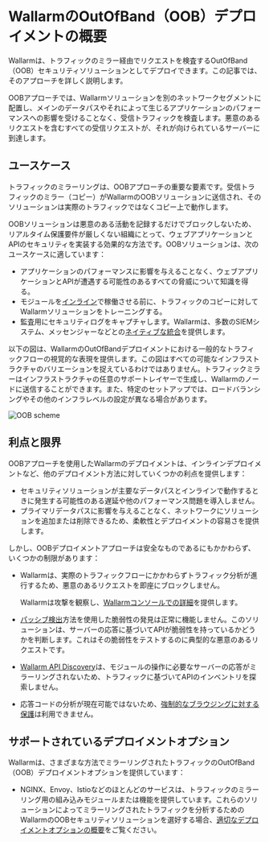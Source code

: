 # WallarmのOutOfBand（OOB）デプロイメントの概要

Wallarmは、トラフィックのミラー経由でリクエストを検査するOutOfBand（OOB）セキュリティソリューションとしてデプロイできます。この記事では、そのアプローチを詳しく説明します。

OOBアプローチでは、Wallarmソリューションを別のネットワークセグメントに配置し、メインのデータパスやそれによって生じるアプリケーションのパフォーマンスへの影響を受けることなく、受信トラフィックを検査します。悪意のあるリクエストを含むすべての受信リクエストが、それが向けられているサーバーに到達します。

## ユースケース

トラフィックのミラーリングは、OOBアプローチの重要な要素です。受信トラフィックのミラー（コピー）がWallarmのOOBソリューションに送信され、そのソリューションは実際のトラフィックではなくコピー上で動作します。

OOBソリューションは悪意のある活動を記録するだけでブロックしないため、リアルタイム保護要件が厳しくない組織にとって、ウェブアプリケーションとAPIのセキュリティを実装する効果的な方法です。OOBソリューションは、次のユースケースに適しています：

* アプリケーションのパフォーマンスに影響を与えることなく、ウェブアプリケーションとAPIが遭遇する可能性のあるすべての脅威について知識を得る。
* モジュールを[インライン](../inline/overview.md)で稼働させる前に、トラフィックのコピーに対してWallarmソリューションをトレーニングする。
* 監査用にセキュリティログをキャプチャします。Wallarmは、多数のSIEMシステム、メッセンジャーなどとの[ネイティブな統合](../../user-guides/settings/integrations/integrations-intro.md)を提供します。

以下の図は、WallarmのOutOfBandデプロイメントにおける一般的なトラフィックフローの視覚的な表現を提供します。この図はすべての可能なインフラストラクチャのバリエーションを捉えているわけではありません。トラフィックミラーはインフラストラクチャの任意のサポートレイヤーで生成し、Wallarmのノードに送信することができます。また、特定のセットアップでは、ロードバランシングやその他のインフラレベルの設定が異なる場合があります。

![OOB scheme](../../images/waf-installation/oob/wallarm-oob-deployment-scheme.png)

## 利点と限界

OOBアプローチを使用したWallarmのデプロイメントは、インラインデプロイメントなど、他のデプロイメント方法に対していくつかの利点を提供します：

* セキュリティソリューションが主要なデータパスとインラインで動作するときに発生する可能性のある遅延や他のパフォーマンス問題を導入しません。
* プライマリデータパスに影響を与えることなく、ネットワークにソリューションを追加または削除できるため、柔軟性とデプロイメントの容易さを提供します。

しかし、OOBデプロイメントアプローチは安全なものであるにもかかわらず、いくつかの制限があります：

* Wallarmは、実際のトラフィックフローにかかわらずトラフィック分析が進行するため、悪意のあるリクエストを即座にブロックしません。

    Wallarmは攻撃を観察し、[Wallarmコンソールでの詳細](../..//user-guides/events/analyze-attack.md)を提供します。
* [パッシブ検出](../../about-wallarm/detecting-vulnerabilities.md#passive-detection)方法を使用した脆弱性の発見は正常に機能しません。このソリューションは、サーバーの応答に基づいてAPIが脆弱性を持っているかどうかを判断します。これはその脆弱性をテストするのに典型的な悪意のあるリクエストです。
* [Wallarm API Discovery](../../api-discovery/overview.md)は、モジュールの操作に必要なサーバーの応答がミラーリングされないため、トラフィックに基づいてAPIのインベントリを探索しません。
* 応答コードの分析が現在可能ではないため、[強制的なブラウジングに対する保護](../../admin-en/configuration-guides/protecting-against-bruteforce.md)は利用できません。

## サポートされているデプロイメントオプション

Wallarmは、さまざまな方法でミラーリングされたトラフィックのOutOfBand（OOB）デプロイメントオプションを提供しています：

* NGINX、Envoy、Istioなどのほとんどのサービスは、トラフィックのミラーリング用の組み込みモジュールまたは機能を提供しています。これらのソリューションによってミラーリングされたトラフィックを分析するためのWallarmのOOBセキュリティソリューションを選好する場合、[適切なデプロイメントオプションの概要](web-server-mirroring/overview.md)をご覧ください。
